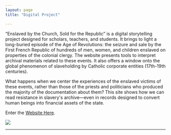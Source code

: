 ```yaml
---
layout: page
title: "Digital Project"

---
```


“Enslaved by the Church, Sold for the Republic” is a digital storytelling project designed for scholars, teachers, and students. It brings to light a long-buried episode of the Age of Revolutions: the seizure and sale by the First French Republic of hundreds of men, women, and children enslaved on properties of the colonial clergy. The website presents tools to interpret archival materials related to these events. It also offers a window onto the global phenomenon of slaveholding by Catholic corporate entities (17th-19th centuries). 

What happens when we center the experiences of the enslaved victims of these events, rather than those of the priests and politicians who produced the majority of the documentation about them? This site shows how we can read resistance in slavery's archive&mdash;even in records designed to convert human beings into financial assets of the state.

Enter the [Website Here](https://storymaps.arcgis.com/stories/68ea1822adba48acadb2848f40b29048).

<img src="{{ site.baseurl }}/3bassins.gif">

---

